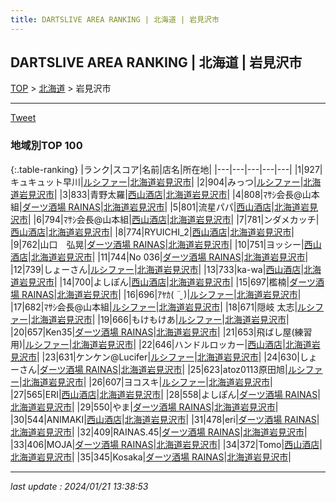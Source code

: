 ```yaml
---
title: DARTSLIVE AREA RANKING | 北海道 | 岩見沢市
---
```

## DARTSLIVE AREA RANKING | 北海道 | 岩見沢市

[TOP](/darts/rank/) > [北海道](/darts/rank/北海道/) > 岩見沢市

___

<a href="https://twitter.com/share?ref_src=twsrc%5Etfw" data-text="DARTSLIVE AREA RANKING | 北海道岩見沢市" class="twitter-share-button" data-via="DARTSLIVE" data-hashtags="DARTSLIVE" data-related="DARTSLIVE" data-show-count="false">Tweet</a>

### 地域別TOP 100

{:.table-ranking}
|ランク|スコア|名前|店名|所在地|
|---|---|---|---|---|
|1|927|キュキュット早川|<a href="https://search.dartslive.com/jp/shop/a6439f703453939fa3f63593b5358cc4">ルシファー</a>|<a href="/darts/rank/北海道/岩見沢市">北海道岩見沢市</a>|
|2|904|みっつ|<a href="https://search.dartslive.com/jp/shop/a6439f703453939fa3f63593b5358cc4">ルシファー</a>|<a href="/darts/rank/北海道/岩見沢市">北海道岩見沢市</a>|
|3|833|青野太羅|<a href="https://search.dartslive.com/jp/shop/120a9bd7259dd780774c926eb736cb5a">西山酒店</a>|<a href="/darts/rank/北海道/岩見沢市">北海道岩見沢市</a>|
|4|808|ﾏｻｼ会長@山本組|<a href="https://search.dartslive.com/jp/shop/2182c6b513c47ba4790ab824ce8730e5">ダーツ酒場 RAINAS</a>|<a href="/darts/rank/北海道/岩見沢市">北海道岩見沢市</a>|
|5|801|流星パパ|<a href="https://search.dartslive.com/jp/shop/120a9bd7259dd780774c926eb736cb5a">西山酒店</a>|<a href="/darts/rank/北海道/岩見沢市">北海道岩見沢市</a>|
|6|794|ﾏｻｼ会長@山本組|<a href="https://search.dartslive.com/jp/shop/120a9bd7259dd780774c926eb736cb5a">西山酒店</a>|<a href="/darts/rank/北海道/岩見沢市">北海道岩見沢市</a>|
|7|781|ンダメカッチ|<a href="https://search.dartslive.com/jp/shop/120a9bd7259dd780774c926eb736cb5a">西山酒店</a>|<a href="/darts/rank/北海道/岩見沢市">北海道岩見沢市</a>|
|8|774|RYUICHI_2|<a href="https://search.dartslive.com/jp/shop/120a9bd7259dd780774c926eb736cb5a">西山酒店</a>|<a href="/darts/rank/北海道/岩見沢市">北海道岩見沢市</a>|
|9|762|山口　弘晃|<a href="https://search.dartslive.com/jp/shop/2182c6b513c47ba4790ab824ce8730e5">ダーツ酒場 RAINAS</a>|<a href="/darts/rank/北海道/岩見沢市">北海道岩見沢市</a>|
|10|751|ヨッシー|<a href="https://search.dartslive.com/jp/shop/120a9bd7259dd780774c926eb736cb5a">西山酒店</a>|<a href="/darts/rank/北海道/岩見沢市">北海道岩見沢市</a>|
|11|744|No 036|<a href="https://search.dartslive.com/jp/shop/2182c6b513c47ba4790ab824ce8730e5">ダーツ酒場 RAINAS</a>|<a href="/darts/rank/北海道/岩見沢市">北海道岩見沢市</a>|
|12|739|しょーさん|<a href="https://search.dartslive.com/jp/shop/a6439f703453939fa3f63593b5358cc4">ルシファー</a>|<a href="/darts/rank/北海道/岩見沢市">北海道岩見沢市</a>|
|13|733|ka-wa|<a href="https://search.dartslive.com/jp/shop/120a9bd7259dd780774c926eb736cb5a">西山酒店</a>|<a href="/darts/rank/北海道/岩見沢市">北海道岩見沢市</a>|
|14|700|よしぽん|<a href="https://search.dartslive.com/jp/shop/120a9bd7259dd780774c926eb736cb5a">西山酒店</a>|<a href="/darts/rank/北海道/岩見沢市">北海道岩見沢市</a>|
|15|697|檻楠|<a href="https://search.dartslive.com/jp/shop/2182c6b513c47ba4790ab824ce8730e5">ダーツ酒場 RAINAS</a>|<a href="/darts/rank/北海道/岩見沢市">北海道岩見沢市</a>|
|16|696|ｱﾔｶ( ¨̮ )|<a href="https://search.dartslive.com/jp/shop/a6439f703453939fa3f63593b5358cc4">ルシファー</a>|<a href="/darts/rank/北海道/岩見沢市">北海道岩見沢市</a>|
|17|682|ﾏｻｼ会長@山本組|<a href="https://search.dartslive.com/jp/shop/a6439f703453939fa3f63593b5358cc4">ルシファー</a>|<a href="/darts/rank/北海道/岩見沢市">北海道岩見沢市</a>|
|18|671|隠岐 太志|<a href="https://search.dartslive.com/jp/shop/a6439f703453939fa3f63593b5358cc4">ルシファー</a>|<a href="/darts/rank/北海道/岩見沢市">北海道岩見沢市</a>|
|19|666|もけもけあ|<a href="https://search.dartslive.com/jp/shop/a6439f703453939fa3f63593b5358cc4">ルシファー</a>|<a href="/darts/rank/北海道/岩見沢市">北海道岩見沢市</a>|
|20|657|Ken35|<a href="https://search.dartslive.com/jp/shop/2182c6b513c47ba4790ab824ce8730e5">ダーツ酒場 RAINAS</a>|<a href="/darts/rank/北海道/岩見沢市">北海道岩見沢市</a>|
|21|653|飛ばし屋(練習用)|<a href="https://search.dartslive.com/jp/shop/a6439f703453939fa3f63593b5358cc4">ルシファー</a>|<a href="/darts/rank/北海道/岩見沢市">北海道岩見沢市</a>|
|22|646|ハンドルロッカー|<a href="https://search.dartslive.com/jp/shop/120a9bd7259dd780774c926eb736cb5a">西山酒店</a>|<a href="/darts/rank/北海道/岩見沢市">北海道岩見沢市</a>|
|23|631|ケンケン@Lucifer|<a href="https://search.dartslive.com/jp/shop/a6439f703453939fa3f63593b5358cc4">ルシファー</a>|<a href="/darts/rank/北海道/岩見沢市">北海道岩見沢市</a>|
|24|630|しょーさん|<a href="https://search.dartslive.com/jp/shop/2182c6b513c47ba4790ab824ce8730e5">ダーツ酒場 RAINAS</a>|<a href="/darts/rank/北海道/岩見沢市">北海道岩見沢市</a>|
|25|623|atoz0113原田旭|<a href="https://search.dartslive.com/jp/shop/a6439f703453939fa3f63593b5358cc4">ルシファー</a>|<a href="/darts/rank/北海道/岩見沢市">北海道岩見沢市</a>|
|26|607|ヨコスキ|<a href="https://search.dartslive.com/jp/shop/a6439f703453939fa3f63593b5358cc4">ルシファー</a>|<a href="/darts/rank/北海道/岩見沢市">北海道岩見沢市</a>|
|27|565|ERI|<a href="https://search.dartslive.com/jp/shop/120a9bd7259dd780774c926eb736cb5a">西山酒店</a>|<a href="/darts/rank/北海道/岩見沢市">北海道岩見沢市</a>|
|28|558|よしぽん|<a href="https://search.dartslive.com/jp/shop/2182c6b513c47ba4790ab824ce8730e5">ダーツ酒場 RAINAS</a>|<a href="/darts/rank/北海道/岩見沢市">北海道岩見沢市</a>|
|29|550|やま|<a href="https://search.dartslive.com/jp/shop/2182c6b513c47ba4790ab824ce8730e5">ダーツ酒場 RAINAS</a>|<a href="/darts/rank/北海道/岩見沢市">北海道岩見沢市</a>|
|30|544|ANIMAKI|<a href="https://search.dartslive.com/jp/shop/120a9bd7259dd780774c926eb736cb5a">西山酒店</a>|<a href="/darts/rank/北海道/岩見沢市">北海道岩見沢市</a>|
|31|478|eri|<a href="https://search.dartslive.com/jp/shop/2182c6b513c47ba4790ab824ce8730e5">ダーツ酒場 RAINAS</a>|<a href="/darts/rank/北海道/岩見沢市">北海道岩見沢市</a>|
|32|409|RAINAS.45|<a href="https://search.dartslive.com/jp/shop/2182c6b513c47ba4790ab824ce8730e5">ダーツ酒場 RAINAS</a>|<a href="/darts/rank/北海道/岩見沢市">北海道岩見沢市</a>|
|33|406|MOJA|<a href="https://search.dartslive.com/jp/shop/2182c6b513c47ba4790ab824ce8730e5">ダーツ酒場 RAINAS</a>|<a href="/darts/rank/北海道/岩見沢市">北海道岩見沢市</a>|
|34|372|Tomo|<a href="https://search.dartslive.com/jp/shop/120a9bd7259dd780774c926eb736cb5a">西山酒店</a>|<a href="/darts/rank/北海道/岩見沢市">北海道岩見沢市</a>|
|35|345|Kosaka|<a href="https://search.dartslive.com/jp/shop/2182c6b513c47ba4790ab824ce8730e5">ダーツ酒場 RAINAS</a>|<a href="/darts/rank/北海道/岩見沢市">北海道岩見沢市</a>|



___

_last update : 2024/01/21 13:38:53_


<script src="https://cdnjs.cloudflare.com/ajax/libs/jquery/3.6.1/jquery.min.js" integrity="sha512-aVKKRRi/Q/YV+4mjoKBsE4x3H+BkegoM/em46NNlCqNTmUYADjBbeNefNxYV7giUp0VxICtqdrbqU7iVaeZNXA==" crossorigin="anonymous" referrerpolicy="no-referrer"></script>
<script src="https://cdnjs.cloudflare.com/ajax/libs/jquery.tablesorter/2.31.3/js/jquery.tablesorter.min.js" integrity="sha512-qzgd5cYSZcosqpzpn7zF2ZId8f/8CHmFKZ8j7mU4OUXTNRd5g+ZHBPsgKEwoqxCtdQvExE5LprwwPAgoicguNg==" crossorigin="anonymous" referrerpolicy="no-referrer"></script>
<link rel="stylesheet" href="https://cdnjs.cloudflare.com/ajax/libs/jquery.tablesorter/2.31.3/css/theme.default.min.css" integrity="sha512-wghhOJkjQX0Lh3NSWvNKeZ0ZpNn+SPVXX1Qyc9OCaogADktxrBiBdKGDoqVUOyhStvMBmJQ8ZdMHiR3wuEq8+w==" crossorigin="anonymous" referrerpolicy="no-referrer" />
<script>
$(function() {
    $(".table-ranking").tablesorter({sortList:[[0, 0]]});
});
</script>

<script async src="https://platform.twitter.com/widgets.js" charset="utf-8"></script>